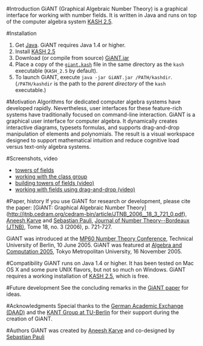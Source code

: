 #Introduction
GiANT (Graphical Algebraic Number Theory) is a graphical interface for working with number fields. It is
written in Java and runs on top of the computer algebra system [KASH 2.5](http://www.math.tu-berlin.de/~kant/kash.html).

#Installation
1. Get [Java](https://java.com/en/download/index.jsp). GiANT requires Java 1.4 or higher.
2. Install [KASH 2.5](http://www.math.tu-berlin.de/%7Ekant/download.html)
3. Download (or compile from source) [GiANT.jar](http://sourceforge.net/projects/giantsystem/files/)
4. Place a copy of the [`giant.kash`](https://github.com/akarve/giant/tree/master/giantystem/dev) file in the same directory as the `kash` executable (`KASH_2.5` by default).
5. To launch GiANT, execute `java -jar GiANT.jar /PATH/kashdir`. (`/PATH/kashdir` is the path to the *parent directory* of the `kash` executable.)

#Motivation
Algorithms for dedicated computer algebra systems have developed
rapidly. Nevertheless, user interfaces for these feature-rich systems
have traditionally focused on command-line interaction. GiANT is a
graphical user interface for computer algebra. It dynamically creates
interactive diagrams, typesets formulas, and supports drag-and-drop
manipulation of elements and polynomials. The result is a visual
workspace designed to support mathematical intuition and reduce
cognitive load versus text-only algebra systems.

#Screenshots, video
* [towers of fields](http://giantsystem.sourceforge.net/images/tower.png)
* [working with the class group](http://giantsystem.sourceforge.net/images/classGroup.png)
* [building towers of fields (video)](http://giantsystem.sourceforge.net/images/towers.mov)
* [working with fields using drag-and-drop (video)](http://giantsystem.sourceforge.net/images/drag-and-drop.mov)

#Paper, history
If you use GiANT for research or development, please cite the paper: [GiANT: Graphical Algebraic Number
Theory] (http://jtnb.cedram.org/cedram-bin/article/JTNB_2006__18_3_721_0.pdf), [Aneesh Karve](http://pages.cs.wisc.edu/~karve/) and [Sebastian Pauli](http://www.math.tu-berlin.de/~pauli/), [Journal of Number Theory--Bordeaux (JTNB)](http://almira.math.u-bordeaux.fr/jtnb/jtnb_english.html), Tome 18, no. 3 (2006), p. 721-727.

GiANT was introduced at the [MP60 Number Theory Conference](http://www.math.tu-berlin.de/~kant/MP60/), Technical University of Berlin, 10 June 2005. GiANT was featured at [Algebra and Computation 2005](http://tnt.math.metro-u.ac.jp/ac/2005/index.en.html),
Tokyo Metropolitan University, 16 November 2005.

#Compatibility 
GiANT runs on Java 1.4 or higher. It has been tested on Mac OS X and some pure UNIX flavors, but not so much on Windows. GiANT requires a working installation of [KASH 2.5](http://www.math.tu-berlin.de/~kant/download.html), which is free.

#Future development
See the concluding remarks in the [GiANT paper](http://jtnb.cedram.org/cedram-bin/article/JTNB_2006__18_3_721_0.pdf)
for ideas.

#Acknowledgments
Special thanks to the [German Academic Exchange (DAAD)](http://www.daad.org/) and the [KANT Group at TU-Berlin](http://www.math.tu-berlin.de/~kant) for their support during the creation of GiANT.

#Authors
GiANT was created by [Aneesh Karve](http://www.aneeshkarve.com) and co-designed by [Sebastian Pauli](http://www.math.tu-berlin.de/~pauli/)
